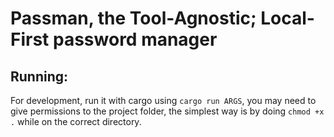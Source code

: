 # Passman, the Tool-Agnostic; Local-First password manager

## Running:
For development, run it with cargo using `cargo run ARGS`, you may need to give permissions to the project folder, the simplest way is by doing `chmod +x .` while on the correct directory.
